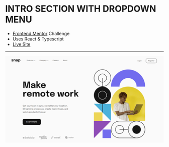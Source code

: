 # INTRO SECTION WITH DROPDOWN MENU
- [Frontend Mentor](https://www.frontendmentor.io/) Challenge
- Uses React & Typescript
- [Live Site]()
---
![screenshot](image.png)